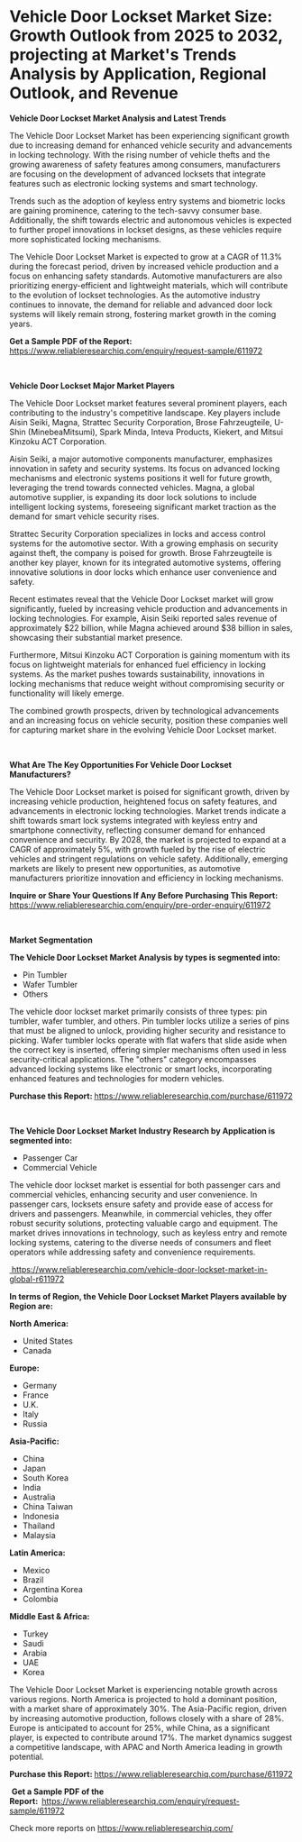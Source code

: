 <p><h1>Vehicle Door Lockset Market Size: Growth Outlook from 2025 to 2032, projecting at Market's Trends Analysis by Application, Regional Outlook, and Revenue</h1></p><p><strong>Vehicle Door Lockset Market Analysis and Latest Trends</strong></p>
<p><p>The Vehicle Door Lockset Market has been experiencing significant growth due to increasing demand for enhanced vehicle security and advancements in locking technology. With the rising number of vehicle thefts and the growing awareness of safety features among consumers, manufacturers are focusing on the development of advanced locksets that integrate features such as electronic locking systems and smart technology. </p><p>Trends such as the adoption of keyless entry systems and biometric locks are gaining prominence, catering to the tech-savvy consumer base. Additionally, the shift towards electric and autonomous vehicles is expected to further propel innovations in lockset designs, as these vehicles require more sophisticated locking mechanisms. </p><p>The Vehicle Door Lockset Market is expected to grow at a CAGR of 11.3% during the forecast period, driven by increased vehicle production and a focus on enhancing safety standards. Automotive manufacturers are also prioritizing energy-efficient and lightweight materials, which will contribute to the evolution of lockset technologies. As the automotive industry continues to innovate, the demand for reliable and advanced door lock systems will likely remain strong, fostering market growth in the coming years.</p></p>
<p><strong>Get a Sample PDF of the Report:&nbsp;</strong> <a href="https://www.reliableresearchiq.com/enquiry/request-sample/611972?utm_campaign=2760&utm_medium=2&utm_source=Github&utm_content=ia&utm_term=23032025&utm_id=vehicle-door-lockset">https://www.reliableresearchiq.com/enquiry/request-sample/611972</a></p>
<p>&nbsp;</p>
<p><strong>Vehicle Door Lockset Major Market Players</strong></p>
<p><p>The Vehicle Door Lockset market features several prominent players, each contributing to the industry's competitive landscape. Key players include Aisin Seiki, Magna, Strattec Security Corporation, Brose Fahrzeugteile, U-Shin (MinebeaMitsumi), Spark Minda, Inteva Products, Kiekert, and Mitsui Kinzoku ACT Corporation.</p><p>Aisin Seiki, a major automotive components manufacturer, emphasizes innovation in safety and security systems. Its focus on advanced locking mechanisms and electronic systems positions it well for future growth, leveraging the trend towards connected vehicles. Magna, a global automotive supplier, is expanding its door lock solutions to include intelligent locking systems, foreseeing significant market traction as the demand for smart vehicle security rises.</p><p>Strattec Security Corporation specializes in locks and access control systems for the automotive sector. With a growing emphasis on security against theft, the company is poised for growth. Brose Fahrzeugteile is another key player, known for its integrated automotive systems, offering innovative solutions in door locks which enhance user convenience and safety.</p><p>Recent estimates reveal that the Vehicle Door Lockset market will grow significantly, fueled by increasing vehicle production and advancements in locking technologies. For example, Aisin Seiki reported sales revenue of approximately $22 billion, while Magna achieved around $38 billion in sales, showcasing their substantial market presence.</p><p>Furthermore, Mitsui Kinzoku ACT Corporation is gaining momentum with its focus on lightweight materials for enhanced fuel efficiency in locking systems. As the market pushes towards sustainability, innovations in locking mechanisms that reduce weight without compromising security or functionality will likely emerge.</p><p>The combined growth prospects, driven by technological advancements and an increasing focus on vehicle security, position these companies well for capturing market share in the evolving Vehicle Door Lockset market.</p></p>
<p>&nbsp;</p>
<p><strong>What Are The Key Opportunities For Vehicle Door Lockset Manufacturers?</strong></p>
<p><p>The Vehicle Door Lockset market is poised for significant growth, driven by increasing vehicle production, heightened focus on safety features, and advancements in electronic locking technologies. Market trends indicate a shift towards smart lock systems integrated with keyless entry and smartphone connectivity, reflecting consumer demand for enhanced convenience and security. By 2028, the market is projected to expand at a CAGR of approximately 5%, with growth fueled by the rise of electric vehicles and stringent regulations on vehicle safety. Additionally, emerging markets are likely to present new opportunities, as automotive manufacturers prioritize innovation and efficiency in locking mechanisms.</p></p>
<p><strong>Inquire or Share Your Questions If Any Before Purchasing This Report:</strong> <a href="https://www.reliableresearchiq.com/enquiry/pre-order-enquiry/611972?utm_campaign=2760&utm_medium=2&utm_source=Github&utm_content=ia&utm_term=23032025&utm_id=vehicle-door-lockset">https://www.reliableresearchiq.com/enquiry/pre-order-enquiry/611972</a></p>
<p>&nbsp;</p>
<p><strong>Market Segmentation</strong></p>
<p><strong>The Vehicle Door Lockset Market Analysis by types is segmented into:</strong></p>
<p><ul><li>Pin Tumbler</li><li>Wafer Tumbler</li><li>Others</li></ul></p>
<p><p>The vehicle door lockset market primarily consists of three types: pin tumbler, wafer tumbler, and others. Pin tumbler locks utilize a series of pins that must be aligned to unlock, providing higher security and resistance to picking. Wafer tumbler locks operate with flat wafers that slide aside when the correct key is inserted, offering simpler mechanisms often used in less security-critical applications. The "others" category encompasses advanced locking systems like electronic or smart locks, incorporating enhanced features and technologies for modern vehicles.</p></p>
<p><strong>Purchase this Report:&nbsp;</strong><a href="https://www.reliableresearchiq.com/purchase/611972?utm_campaign=2760&utm_medium=2&utm_source=Github&utm_content=ia&utm_term=23032025&utm_id=vehicle-door-lockset">https://www.reliableresearchiq.com/purchase/611972</a></p>
<p>&nbsp;</p>
<p><strong>The Vehicle Door Lockset Market Industry Research by Application is segmented into:</strong></p>
<p><ul><li>Passenger Car</li><li>Commercial Vehicle</li></ul></p>
<p><p>The vehicle door lockset market is essential for both passenger cars and commercial vehicles, enhancing security and user convenience. In passenger cars, locksets ensure safety and provide ease of access for drivers and passengers. Meanwhile, in commercial vehicles, they offer robust security solutions, protecting valuable cargo and equipment. The market drives innovations in technology, such as keyless entry and remote locking systems, catering to the diverse needs of consumers and fleet operators while addressing safety and convenience requirements.</p></p>
<p><a href="https://www.reliableresearchiq.com/vehicle-door-lockset-market-in-global-r611972?utm_campaign=2760&utm_medium=2&utm_source=Github&utm_content=ia&utm_term=23032025&utm_id=vehicle-door-lockset">&nbsp;https://www.reliableresearchiq.com/vehicle-door-lockset-market-in-global-r611972</a></p>
<p><strong>In terms of Region, the Vehicle Door Lockset Market Players available by Region are:</strong></p>
<p>
    <p> <strong> North America: </strong>
        <ul>
            <li>United States</li>
            <li>Canada</li>
        </ul>
        </p> 
    <p> <strong> Europe: </strong>
        <ul>
            <li>Germany</li>
            <li>France</li>
            <li>U.K.</li>
            <li>Italy</li>
            <li>Russia</li>
        </ul>
        </p> 
    <p> <strong> Asia-Pacific: </strong>
        <ul>
            <li>China</li>
            <li>Japan</li>
            <li>South Korea</li>
            <li>India</li>
            <li>Australia</li>
            <li>China Taiwan</li>
            <li>Indonesia</li>
            <li>Thailand</li>
            <li>Malaysia</li>
        </ul>
        </p> 
    <p> <strong> Latin America: </strong>
        <ul>
            <li>Mexico</li>
            <li>Brazil</li>
            <li>Argentina Korea</li>
            <li>Colombia</li>
        </ul>
        </p> 
    <p> <strong> Middle East & Africa: </strong>
        <ul>
            <li>Turkey</li>
            <li>Saudi</li>
            <li>Arabia</li>
            <li>UAE</li>
            <li>Korea</li>
        </ul>
    </p>
    </p>
<p><p>The Vehicle Door Lockset Market is experiencing notable growth across various regions. North America is projected to hold a dominant position, with a market share of approximately 30%. The Asia-Pacific region, driven by increasing automotive production, follows closely with a share of 28%. Europe is anticipated to account for 25%, while China, as a significant player, is expected to contribute around 17%. The market dynamics suggest a competitive landscape, with APAC and North America leading in growth potential.</p></p>
<p><strong>Purchase this Report: </strong><a href="https://www.reliableresearchiq.com/purchase/611972?utm_campaign=2760&utm_medium=2&utm_source=Github&utm_content=ia&utm_term=23032025&utm_id=vehicle-door-lockset">https://www.reliableresearchiq.com/purchase/611972</a></p>
<p>&nbsp;<strong>Get a Sample PDF of the Report:&nbsp;&nbsp;</strong><a href="https://www.reliableresearchiq.com/enquiry/request-sample/611972?utm_campaign=2760&utm_medium=2&utm_source=Github&utm_content=ia&utm_term=23032025&utm_id=vehicle-door-lockset">https://www.reliableresearchiq.com/enquiry/request-sample/611972</a></p>
<p><strong></strong></p>
<p>Check more reports on <a href="https://www.reliableresearchiq.com/?utm_campaign=2760&utm_medium=2&utm_source=Github&utm_content=ia&utm_term=23032025&utm_id=vehicle-door-lockset">https://www.reliableresearchiq.com/</a></p>